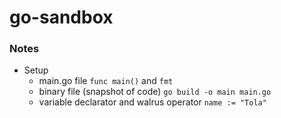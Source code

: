 # go-sandbox

### Notes
- Setup
    - main.go file `func main()` and `fmt`
    - binary file (snapshot of code)  `go build -o main main.go`
    - variable declarator and walrus operator `name := "Tola"`
